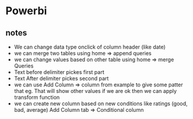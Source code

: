 # Powerbi

## notes

- We can change data type onclick of column header (like date)
- we can merge two tables using home => append queries 
- we can change values based on other table using home => merge Queries
- Text before delimiter pickes first part
- Text After delimiter pickes second part
- we can use Add Column => column from example to give some patter that eg. That will show other values if we are ok then we can apply transform function
- we can create new column based on new conditions like ratings (good, bad, average) Add Column tab => Conditional column


